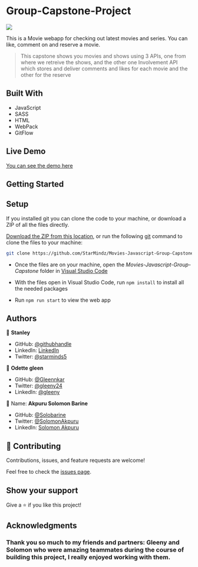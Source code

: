 # Group-Capstone-Project

![](https://img.shields.io/badge/Microverse-blueviolet)


This is a Movie webapp for checking out latest movies and series. You can like, comment on and reserve a movie.
> This capstone shows you movies and shows using 3 APIs, one from where we retreive the shows, and the other one Involvement API which stores and deliver comments and likes for each movie and the other for the reserve


## Built With

- JavaScript
- SASS
- HTML
- WebPack
- GitFlow

## Live Demo
[You can see the demo here]()



## Getting Started

## Setup
If you installed git you can clone the code to your machine, or download a ZIP of all the files directly.

[Download the ZIP from this location](https://github.com/StarMindz/Movies-Javascript-Group-Capstone), or run the following [git](https://git-scm.com/downloads)
 command to clone the files to your machine:

```bash
git clone https://github.com/StarMindz/Movies-Javascript-Group-Capstone
```
- Once the files are on your machine, open the _Movies-Javascript-Group-Capstone_ folder in [Visual Studio Code](https://code.visualstudio.com/)

- With the files open in Visual Studio Code, run ```npm install``` to install all the needed packages

- Run ```npm run start``` to view the web app



## Authors

👤 **Stanley**

- GitHub: [@githubhandle](https://github.com/StarMindz)
- LinkedIn: [LinkedIn](https://www.linkedin.com/in/stanley-nnamani-72224b180)
- Twitter: [@starminds5](https://twitter.com/StarMinds5)

👤 **Odette gleen**

- GitHub: [@Gleennkar](https://github.com/Gleennkar)
- Twitter: [@gleeny24](https://twitter.com/twitterhandle)
- LinkedIn: [@gleeny](https://www.linkedin.com/in/gleeny-nkar-aa3917182)

👤 Name: **Akpuru Solomon Barine**

- GitHub: [@Solobarine](https://github.com/Solobarine)
- Twitter: [@SolomonAkpuru](https://twitter.com/SolomonAkpuru)
- LinkedIn: [Solomon Akpuru](https://www.linkedin.com/in/solomon-akpuru-17069b241)


## 🤝 Contributing

Contributions, issues, and feature requests are welcome!

Feel free to check the [issues page](../../issues/).

## Show your support

Give a ⭐️ if you like this project!

## Acknowledgments

### Thank you so much to my friends and partners: Gleeny and Solomon who were amazing teammates during the course of building this project, I really enjoyed working with them. 
